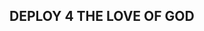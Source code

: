 ## DEPLOY 4 THE LOVE OF GOD

<!--
**KelpDeveloper/KelpDeveloper** is a ✨ _special_ ✨ repository because its `README.md` (this file) appears on your GitHub profile.
FOR THE LOVE OF GOD DEPLOY PLEASE
